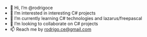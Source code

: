 - 👋 Hi, I’m @rodrigoce
- 👀 I’m interested in interesting C# projects
- 🌱 I’m currently learning C# technologies and lazarus/freepascal
- 💞️ I’m looking to collaborate on C# projects
- 📫 Reach me by rodrigo.ce@gmail.com
